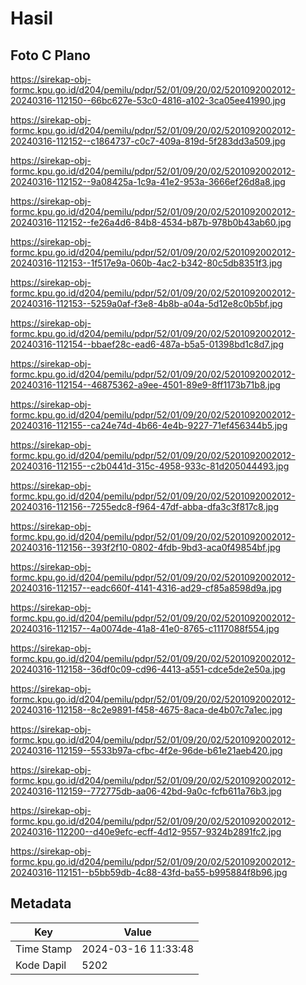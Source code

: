 # Hasil

## Foto C Plano

https://sirekap-obj-formc.kpu.go.id/d204/pemilu/pdpr/52/01/09/20/02/5201092002012-20240316-112150--66bc627e-53c0-4816-a102-3ca05ee41990.jpg

https://sirekap-obj-formc.kpu.go.id/d204/pemilu/pdpr/52/01/09/20/02/5201092002012-20240316-112152--c1864737-c0c7-409a-819d-5f283dd3a509.jpg

https://sirekap-obj-formc.kpu.go.id/d204/pemilu/pdpr/52/01/09/20/02/5201092002012-20240316-112152--9a08425a-1c9a-41e2-953a-3666ef26d8a8.jpg

https://sirekap-obj-formc.kpu.go.id/d204/pemilu/pdpr/52/01/09/20/02/5201092002012-20240316-112152--fe26a4d6-84b8-4534-b87b-978b0b43ab60.jpg

https://sirekap-obj-formc.kpu.go.id/d204/pemilu/pdpr/52/01/09/20/02/5201092002012-20240316-112153--1f517e9a-060b-4ac2-b342-80c5db8351f3.jpg

https://sirekap-obj-formc.kpu.go.id/d204/pemilu/pdpr/52/01/09/20/02/5201092002012-20240316-112153--5259a0af-f3e8-4b8b-a04a-5d12e8c0b5bf.jpg

https://sirekap-obj-formc.kpu.go.id/d204/pemilu/pdpr/52/01/09/20/02/5201092002012-20240316-112154--bbaef28c-ead6-487a-b5a5-01398bd1c8d7.jpg

https://sirekap-obj-formc.kpu.go.id/d204/pemilu/pdpr/52/01/09/20/02/5201092002012-20240316-112154--46875362-a9ee-4501-89e9-8ff1173b71b8.jpg

https://sirekap-obj-formc.kpu.go.id/d204/pemilu/pdpr/52/01/09/20/02/5201092002012-20240316-112155--ca24e74d-4b66-4e4b-9227-71ef456344b5.jpg

https://sirekap-obj-formc.kpu.go.id/d204/pemilu/pdpr/52/01/09/20/02/5201092002012-20240316-112155--c2b0441d-315c-4958-933c-81d205044493.jpg

https://sirekap-obj-formc.kpu.go.id/d204/pemilu/pdpr/52/01/09/20/02/5201092002012-20240316-112156--7255edc8-f964-47df-abba-dfa3c3f817c8.jpg

https://sirekap-obj-formc.kpu.go.id/d204/pemilu/pdpr/52/01/09/20/02/5201092002012-20240316-112156--393f2f10-0802-4fdb-9bd3-aca0f49854bf.jpg

https://sirekap-obj-formc.kpu.go.id/d204/pemilu/pdpr/52/01/09/20/02/5201092002012-20240316-112157--eadc660f-4141-4316-ad29-cf85a8598d9a.jpg

https://sirekap-obj-formc.kpu.go.id/d204/pemilu/pdpr/52/01/09/20/02/5201092002012-20240316-112157--4a0074de-41a8-41e0-8765-c1117088f554.jpg

https://sirekap-obj-formc.kpu.go.id/d204/pemilu/pdpr/52/01/09/20/02/5201092002012-20240316-112158--36df0c09-cd96-4413-a551-cdce5de2e50a.jpg

https://sirekap-obj-formc.kpu.go.id/d204/pemilu/pdpr/52/01/09/20/02/5201092002012-20240316-112158--8c2e9891-f458-4675-8aca-de4b07c7a1ec.jpg

https://sirekap-obj-formc.kpu.go.id/d204/pemilu/pdpr/52/01/09/20/02/5201092002012-20240316-112159--5533b97a-cfbc-4f2e-96de-b61e21aeb420.jpg

https://sirekap-obj-formc.kpu.go.id/d204/pemilu/pdpr/52/01/09/20/02/5201092002012-20240316-112159--772775db-aa06-42bd-9a0c-fcfb611a76b3.jpg

https://sirekap-obj-formc.kpu.go.id/d204/pemilu/pdpr/52/01/09/20/02/5201092002012-20240316-112200--d40e9efc-ecff-4d12-9557-9324b2891fc2.jpg

https://sirekap-obj-formc.kpu.go.id/d204/pemilu/pdpr/52/01/09/20/02/5201092002012-20240316-112151--b5bb59db-4c88-43fd-ba55-b995884f8b96.jpg


## Metadata

| Key        | Value               |
| ---------- | ------------------- |
| Time Stamp | 2024-03-16 11:33:48 |
| Kode Dapil | 5202                |



